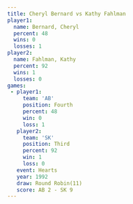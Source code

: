 ```yaml
---
title: Cheryl Bernard vs Kathy Fahlman
player1:               
  name: Bernard, Cheryl
  percent: 48          
  wins: 0              
  losses: 1            
player2:               
  name: Fahlman, Kathy 
  percent: 92          
  wins: 1              
  losses: 0            
games:
 - player1:          
     team: 'AB'      
     position: Fourth
     percent: 48     
     win: 0          
     loss: 1         
   player2:         
     team: 'SK'     
     position: Third
     percent: 92    
     win: 1         
     loss: 0        
   event: Hearts        
   year: 1992           
   draw: Round Robin(11)
   score: AB 2 - SK 9   
---
```

